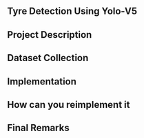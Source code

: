 
## Tyre Detection Using Yolo-V5
## Project Description
## Dataset Collection
## Implementation
## How can you reimplement it
## Final Remarks



